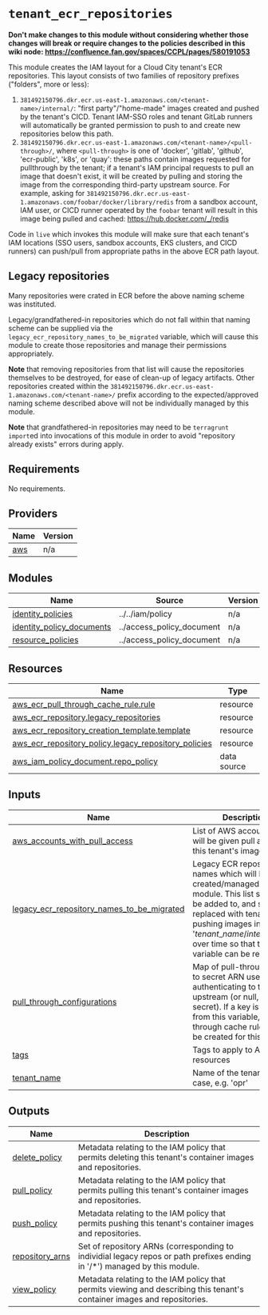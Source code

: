# `tenant_ecr_repositories`

**Don't make changes to this module without considering whether those changes will break or require changes to the
policies described in this wiki node: https://confluence.fan.gov/spaces/CCPL/pages/580191053**

This module creates the IAM layout for a Cloud City tenant's ECR repositories. This layout consists of two families of
repository prefixes ("folders", more or less):

1. `381492150796.dkr.ecr.us-east-1.amazonaws.com/<tenant-name>/internal/`: "first party"/"home-made" images created and
    pushed by the tenant's CICD. Tenant IAM-SSO roles and tenant GitLab runners will automatically be granted permission
    to push to and create new repositories below this path.
2. `381492150796.dkr.ecr.us-east-1.amazonaws.com/<tenant-name>/<pull-through>/`, where `<pull-through>` is one of
    'docker', 'gitlab', 'github', 'ecr-public', 'k8s', or 'quay': these paths contain images requested for pullthrough
    by the tenant; if a tenant's IAM principal requests to pull an image that doesn't exist, it will be created by
    pulling and storing the image from the corresponding third-party upstream source. For example, asking for 
    `381492150796.dkr.ecr.us-east-1.amazonaws.com/foobar/docker/library/redis` from a sandbox account, IAM user, or
    CICD runner operated by the `foobar` tenant will result in this image being pulled and cached: https://hub.docker.com/_/redis

Code in `live` which invokes this module will make sure that each tenant's IAM locations (SSO users, sandbox accounts, EKS
clusters, and CICD runners) can push/pull from appropriate paths in the above ECR path layout.

## Legacy repositories

Many repositories were crated in ECR before the above naming scheme was instituted.

Legacy/grandfathered-in repositories which do not fall within that naming scheme can be supplied via the
`legacy_ecr_repository_names_to_be_migrated` variable, which will cause this module to create those repositories and
manage their permissions appropriately.

**Note** that removing repositories from that list will cause the repositories themselves to be destroyed, for ease of
clean-up of legacy artifacts. Other repositories created within the 
`381492150796.dkr.ecr.us-east-1.amazonaws.com/<tenant-name>/` prefix according to the expected/approved naming scheme
described above will not be individually managed by this module.

**Note** that grandfathered-in repositories may need to be `terragrunt import`ed into invocations of this module in
order to avoid "repository already exists" errors during apply.

<!-- BEGIN_TF_DOCS -->
## Requirements

No requirements.

## Providers

| Name | Version |
|------|---------|
| <a name="provider_aws"></a> [aws](#provider\_aws) | n/a |

## Modules

| Name | Source | Version |
|------|--------|---------|
| <a name="module_identity_policies"></a> [identity\_policies](#module\_identity\_policies) | ../../iam/policy | n/a |
| <a name="module_identity_policy_documents"></a> [identity\_policy\_documents](#module\_identity\_policy\_documents) | ../access_policy_document | n/a |
| <a name="module_resource_policies"></a> [resource\_policies](#module\_resource\_policies) | ../access_policy_document | n/a |

## Resources

| Name | Type |
|------|------|
| [aws_ecr_pull_through_cache_rule.rule](https://registry.terraform.io/providers/hashicorp/aws/latest/docs/resources/ecr_pull_through_cache_rule) | resource |
| [aws_ecr_repository.legacy_repositories](https://registry.terraform.io/providers/hashicorp/aws/latest/docs/resources/ecr_repository) | resource |
| [aws_ecr_repository_creation_template.template](https://registry.terraform.io/providers/hashicorp/aws/latest/docs/resources/ecr_repository_creation_template) | resource |
| [aws_ecr_repository_policy.legacy_repository_policies](https://registry.terraform.io/providers/hashicorp/aws/latest/docs/resources/ecr_repository_policy) | resource |
| [aws_iam_policy_document.repo_policy](https://registry.terraform.io/providers/hashicorp/aws/latest/docs/data-sources/iam_policy_document) | data source |

## Inputs

| Name | Description | Type | Default | Required |
|------|-------------|------|---------|:--------:|
| <a name="input_aws_accounts_with_pull_access"></a> [aws\_accounts\_with\_pull\_access](#input\_aws\_accounts\_with\_pull\_access) | List of AWS accounts that will be given pull access to this tenant's images | `set(string)` | n/a | yes |
| <a name="input_legacy_ecr_repository_names_to_be_migrated"></a> [legacy\_ecr\_repository\_names\_to\_be\_migrated](#input\_legacy\_ecr\_repository\_names\_to\_be\_migrated) | Legacy ECR repository names which will be created/managed by this module. This list should not be added to, and should be replaced with tenants pushing images into '$tenant\_name/internal/$repo' over time so that this variable can be removed. | `set(string)` | `[]` | no |
| <a name="input_pull_through_configurations"></a> [pull\_through\_configurations](#input\_pull\_through\_configurations) | Map of pull-through prefix to secret ARN used for authenticating to the upstream (or null, for no secret). If a key is omitted from this variable, that pull-through cache rule will not be created for this tenant. | `map(string)` | `{}` | no |
| <a name="input_tags"></a> [tags](#input\_tags) | Tags to apply to AWS resources | `map(string)` | `{}` | no |
| <a name="input_tenant_name"></a> [tenant\_name](#input\_tenant\_name) | Name of the tenant, lower case, e.g. 'opr' | `string` | n/a | yes |

## Outputs

| Name | Description |
|------|-------------|
| <a name="output_delete_policy"></a> [delete\_policy](#output\_delete\_policy) | Metadata relating to the IAM policy that permits deleting this tenant's container images and repositories. |
| <a name="output_pull_policy"></a> [pull\_policy](#output\_pull\_policy) | Metadata relating to the IAM policy that permits pulling this tenant's container images and repositories. |
| <a name="output_push_policy"></a> [push\_policy](#output\_push\_policy) | Metadata relating to the IAM policy that permits pushing this tenant's container images and repositories. |
| <a name="output_repository_arns"></a> [repository\_arns](#output\_repository\_arns) | Set of repository ARNs (corresponding to individial legacy repos or path prefixes ending in '/*') managed by this module. |
| <a name="output_view_policy"></a> [view\_policy](#output\_view\_policy) | Metadata relating to the IAM policy that permits viewing and describing this tenant's container images and repositories. |
<!-- END_TF_DOCS -->